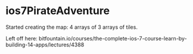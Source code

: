 # ios7PirateAdventure

Started creating the map: 4 arrays of 3 arrays of tiles.

Left off here:  bitfountain.io/courses/the-complete-ios-7-course-learn-by-building-14-apps/lectures/4388

